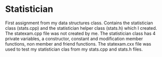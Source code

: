 # Statistician
First assignment from my data structures class. Contains the statistician class (stats.cpp) and the statistician helper class (stats.h) which I created. The statexam.cpp file was not created by me. The statistician class has 4 private variables, a constructor,  constant and modification member functions, non member and friend functions. The statexam.cxx file was used to test my statistician clas from my stats.cpp and stats.h files.
